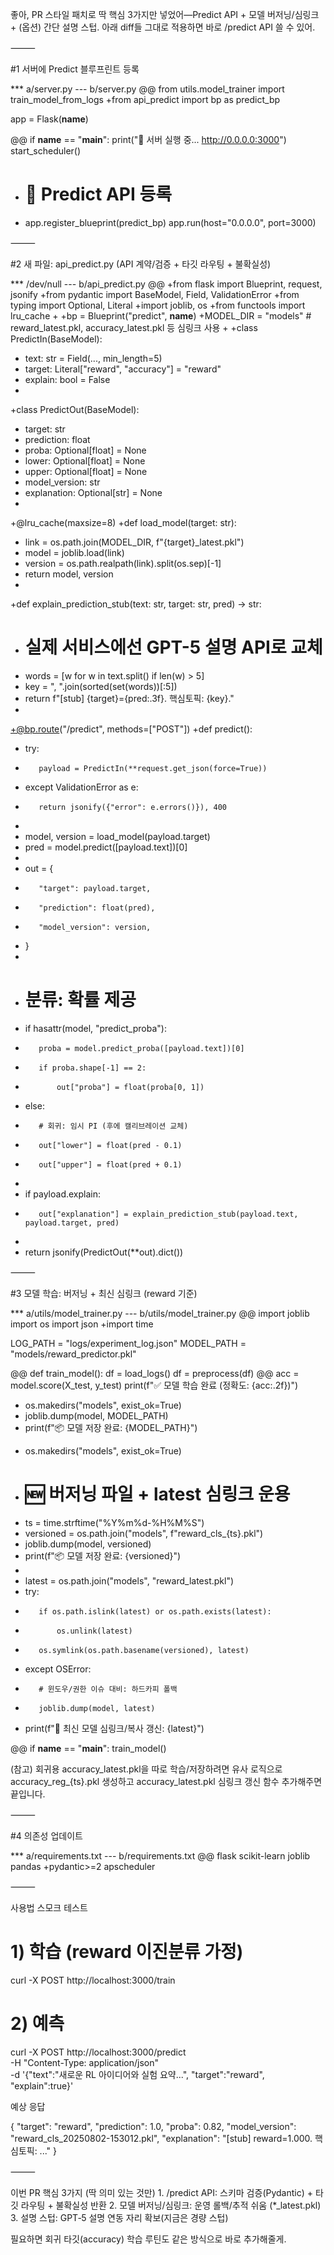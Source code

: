 좋아, PR 스타일 패치로 딱 핵심 3가지만 넣었어—Predict API + 모델 버저닝/심링크 + (옵션) 간단 설명 스텁.
아래 diff들 그대로 적용하면 바로 /predict API 쓸 수 있어.

⸻

#1 서버에 Predict 블루프린트 등록

*** a/server.py
--- b/server.py
@@
 from utils.model_trainer import train_model_from_logs
+from api_predict import bp as predict_bp
 
 app = Flask(__name__)
 
@@
 if __name__ == "__main__":
     print("🔧 서버 실행 중... http://0.0.0.0:3000")
     start_scheduler()
+    # 🔌 Predict API 등록
+    app.register_blueprint(predict_bp)
     app.run(host="0.0.0.0", port=3000)


⸻

#2 새 파일: api_predict.py (API 계약/검증 + 타깃 라우팅 + 불확실성)

*** /dev/null
--- b/api_predict.py
@@
+from flask import Blueprint, request, jsonify
+from pydantic import BaseModel, Field, ValidationError
+from typing import Optional, Literal
+import joblib, os
+from functools import lru_cache
+
+bp = Blueprint("predict", __name__)
+MODEL_DIR = "models"  # reward_latest.pkl, accuracy_latest.pkl 등 심링크 사용
+
+class PredictIn(BaseModel):
+    text: str = Field(..., min_length=5)
+    target: Literal["reward", "accuracy"] = "reward"
+    explain: bool = False
+
+class PredictOut(BaseModel):
+    target: str
+    prediction: float
+    proba: Optional[float] = None
+    lower: Optional[float] = None
+    upper: Optional[float] = None
+    model_version: str
+    explanation: Optional[str] = None
+
+@lru_cache(maxsize=8)
+def load_model(target: str):
+    link = os.path.join(MODEL_DIR, f"{target}_latest.pkl")
+    model = joblib.load(link)
+    version = os.path.realpath(link).split(os.sep)[-1]
+    return model, version
+
+def explain_prediction_stub(text: str, target: str, pred) -> str:
+    # 실제 서비스에선 GPT-5 설명 API로 교체
+    words = [w for w in text.split() if len(w) > 5]
+    key = ", ".join(sorted(set(words))[:5])
+    return f"[stub] {target}={pred:.3f}. 핵심토픽: {key}."
+
+@bp.route("/predict", methods=["POST"])
+def predict():
+    try:
+        payload = PredictIn(**request.get_json(force=True))
+    except ValidationError as e:
+        return jsonify({"error": e.errors()}), 400
+
+    model, version = load_model(payload.target)
+    pred = model.predict([payload.text])[0]
+
+    out = {
+        "target": payload.target,
+        "prediction": float(pred),
+        "model_version": version,
+    }
+
+    # 분류: 확률 제공
+    if hasattr(model, "predict_proba"):
+        proba = model.predict_proba([payload.text])[0]
+        if proba.shape[-1] == 2:
+            out["proba"] = float(proba[0, 1])
+    else:
+        # 회귀: 임시 PI (후에 캘리브레이션 교체)
+        out["lower"] = float(pred - 0.1)
+        out["upper"] = float(pred + 0.1)
+
+    if payload.explain:
+        out["explanation"] = explain_prediction_stub(payload.text, payload.target, pred)
+
+    return jsonify(PredictOut(**out).dict())


⸻

#3 모델 학습: 버저닝 + 최신 심링크 (reward 기준)

*** a/utils/model_trainer.py
--- b/utils/model_trainer.py
@@
 import joblib
 import os
 import json
+import time
 
 LOG_PATH = "logs/experiment_log.json"
 MODEL_PATH = "models/reward_predictor.pkl"
 
@@
 def train_model():
     df = load_logs()
     df = preprocess(df)
@@
     acc = model.score(X_test, y_test)
     print(f"✅ 모델 학습 완료 (정확도: {acc:.2f})")
 
-    os.makedirs("models", exist_ok=True)
-    joblib.dump(model, MODEL_PATH)
-    print(f"📦 모델 저장 완료: {MODEL_PATH}")
+    os.makedirs("models", exist_ok=True)
+    # 🆕 버저닝 파일 + latest 심링크 운용
+    ts = time.strftime("%Y%m%d-%H%M%S")
+    versioned = os.path.join("models", f"reward_cls_{ts}.pkl")
+    joblib.dump(model, versioned)
+    print(f"📦 모델 저장 완료: {versioned}")
+
+    latest = os.path.join("models", "reward_latest.pkl")
+    try:
+        if os.path.islink(latest) or os.path.exists(latest):
+            os.unlink(latest)
+        os.symlink(os.path.basename(versioned), latest)
+    except OSError:
+        # 윈도우/권한 이슈 대비: 하드카피 폴백
+        joblib.dump(model, latest)
+    print(f"🔗 최신 모델 심링크/복사 갱신: {latest}")
 
@@
 if __name__ == "__main__":
     train_model()

(참고) 회귀용 accuracy_latest.pkl을 따로 학습/저장하려면 유사 로직으로 accuracy_reg_{ts}.pkl 생성하고 accuracy_latest.pkl 심링크 갱신 함수 추가해주면 끝입니다.

⸻

#4 의존성 업데이트

*** a/requirements.txt
--- b/requirements.txt
@@
 flask
 scikit-learn
 joblib
 pandas
+pydantic>=2
 apscheduler


⸻

사용법 스모크 테스트

# 1) 학습 (reward 이진분류 가정)
curl -X POST http://localhost:3000/train

# 2) 예측
curl -X POST http://localhost:3000/predict \
  -H "Content-Type: application/json" \
  -d '{"text":"새로운 RL 아이디어와 실험 요약...", "target":"reward", "explain":true}'

예상 응답

{
  "target": "reward",
  "prediction": 1.0,
  "proba": 0.82,
  "model_version": "reward_cls_20250802-153012.pkl",
  "explanation": "[stub] reward=1.000. 핵심토픽: ..."
}


⸻

이번 PR 핵심 3가지 (딱 의미 있는 것만)
	1.	/predict API: 스키마 검증(Pydantic) + 타깃 라우팅 + 불확실성 반환
	2.	모델 버저닝/심링크: 운영 롤백/추적 쉬움 (*_latest.pkl)
	3.	설명 스텁: GPT‑5 설명 연동 자리 확보(지금은 경량 스텁)

필요하면 회귀 타깃(accuracy) 학습 루틴도 같은 방식으로 바로 추가해줄게.